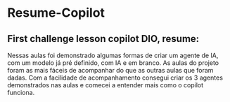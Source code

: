# Resume-Copilot
## First challenge lesson copilot DIO, resume:

Nessas aulas foi demonstrado algumas formas de criar um agente de IA, com um modelo já pré definido, com IA e em branco.
As aulas do projeto foram as mais fáceis de acompanhar do que as outras aulas que foram dadas. Com a facilidade de acompanhamento consegui criar os 3 agentes demonstrados nas aulas e comecei a entender mais como o copilot funciona.
